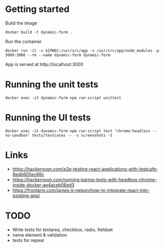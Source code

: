 

# Getting started

Build the image

    docker build -t dynamic-form .

Run the container

    docker run -it -v ${PWD}:/usr/src/app -v /usr/src/app/node_modules -p 3000:3000 --rm --name dynamic-form dynamic-form

App is served at http://localhost:3000

# Running the unit tests

    docker exec -it dynamic-form npm run-script unittest

# Running the UI tests

    docker exec -it dynamic-form npm run-script test "chrome:headless --no-sandbox" tests/testcases -- -s screenshots -S



# Links

 - https://hackernoon.com/e2e-testing-react-applications-with-testcafe-8edb605ec66c
 - https://hackernoon.com/running-karma-tests-with-headless-chrome-inside-docker-ae4aceb06ed3
 - https://frontarm.com/james-k-nelson/how-to-integrate-react-into-existing-app/


# TODO

- Write tests for textarea, checkbox, radio, fieldset
- name element & validation
- tests for repeat